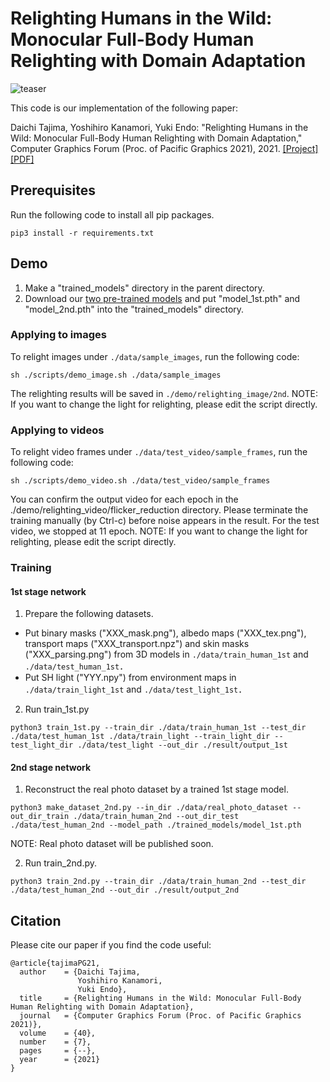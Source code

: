 # Relighting Humans in the Wild: Monocular Full-Body Human Relighting with Domain Adaptation

![teaser](https://github.com/majita06/Relighting_in_the_Wild/blob/main/docs/teaser_pg.jpg)

This code is our implementation of the following paper:

Daichi Tajima, Yoshihiro Kanamori, Yuki Endo: "Relighting Humans in the Wild: Monocular Full-Body Human Relighting with Domain Adaptation," Computer Graphics Forum (Proc. of Pacific Graphics 2021), 2021. [[Project]](http://cgg.cs.tsukuba.ac.jp/~tajima/pub/relighting_in_the_wild/)[[PDF]](http://cgg.cs.tsukuba.ac.jp/~tajima/pub/relighting_in_the_wild/pdf/tajima_PG21.pdf)

## Prerequisites
Run the following code to install all pip packages.
```
pip3 install -r requirements.txt
```

## Demo
1. Make a "trained_models" directory in the parent directory.
2. Download our [two pre-trained models](https://drive.google.com/drive/folders/1q4dxQxM4hZ19Eo2e4YF-F197mjScfeT8?usp=sharing) and put "model_1st.pth" and "model_2nd.pth" into the "trained_models" directory.

### Applying to images
To relight images under `./data/sample_images`, run the following code:
```
sh ./scripts/demo_image.sh ./data/sample_images
```
The relighting results will be saved in `./demo/relighting_image/2nd`.
NOTE: If you want to change the light for relighting, please edit the script directly.

### Applying to videos
To relight video frames under `./data/test_video/sample_frames`, run the following code:
```
sh ./scripts/demo_video.sh ./data/test_video/sample_frames
```
You can confirm the output video for each epoch in the ./demo/relighting_video/flicker_reduction directory.
Please terminate the training manually (by Ctrl-c) before noise appears in the result. For the test video, we stopped at 11 epoch.
NOTE: If you want to change the light for relighting, please edit the script directly.

### Training
#### 1st stage network
1. Prepare the following datasets.
  - Put binary masks ("XXX_mask.png"), albedo maps ("XXX_tex.png"), transport maps ("XXX_transport.npz") and skin masks ("XXX_parsing.png") from 3D models in `./data/train_human_1st` and `./data/test_human_1st`．
  - Put SH light ("YYY.npy") from environment maps in `./data/train_light_1st` and `./data/test_light_1st`．
2. Run train_1st.py
```
python3 train_1st.py --train_dir ./data/train_human_1st --test_dir ./data/test_human_1st ./data/train_light --train_light_dir --test_light_dir ./data/test_light --out_dir ./result/output_1st
```
#### 2nd stage network
1. Reconstruct the real photo dataset by a trained 1st stage model.
```
python3 make_dataset_2nd.py --in_dir ./data/real_photo_dataset --out_dir_train ./data/train_human_2nd --out_dir_test ./data/test_human_2nd --model_path ./trained_models/model_1st.pth
```
NOTE: Real photo dataset will be published soon.

2. Run train_2nd.py.
```
python3 train_2nd.py --train_dir ./data/train_human_2nd --test_dir ./data/test_human_2nd --out_dir ./result/output_2nd
```

## Citation
Please cite our paper if you find the code useful:
```
@article{tajimaPG21,
  author    = {Daichi Tajima,
               Yoshihiro Kanamori,
               Yuki Endo},
  title     = {Relighting Humans in the Wild: Monocular Full-Body Human Relighting with Domain Adaptation},
  journal   = {Computer Graphics Forum (Proc. of Pacific Graphics 2021)},
  volume    = {40},
  number    = {7},
  pages     = {--},
  year      = {2021}
}
```
